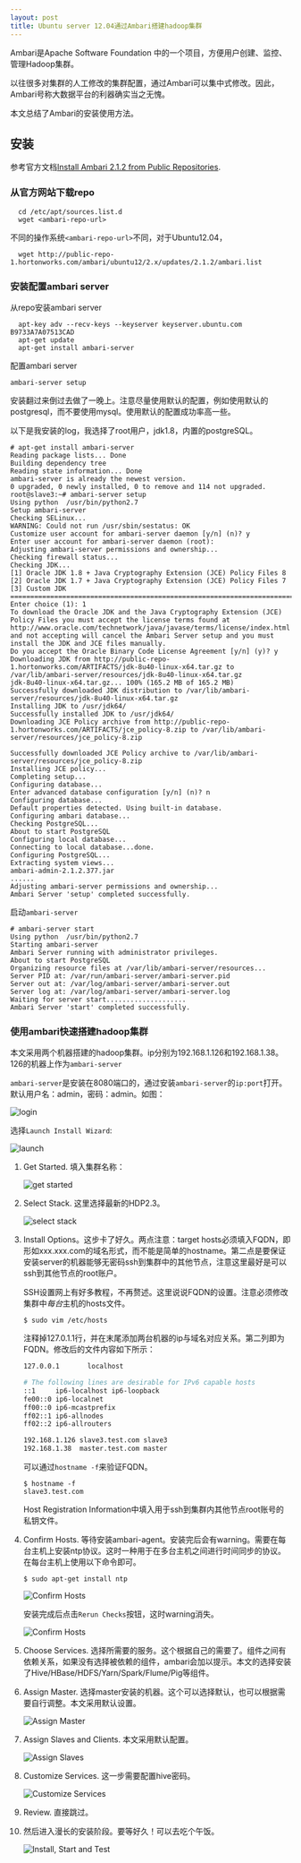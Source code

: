 ```yaml
---
layout: post
title: Ubuntu server 12.04通过Ambari搭建hadoop集群
---
```


Ambari是Apache Software Foundation 中的一个项目，方便用户创建、监控、管理Hadoop集群。

以往很多对集群的人工修改的集群配置，通过Ambari可以集中式修改。因此，Ambari号称大数据平台的利器确实当之无愧。

本文总结了Ambari的安装使用方法。

<!--more-->

## 安装

参考官方文档[Install Ambari 2.1.2 from Public Repositories](https://cwiki.apache.org/confluence/display/AMBARI/Install+Ambari+2.1.2+from+Public+Repositories).

### 从官方网站下载repo

```
  cd /etc/apt/sources.list.d
  wget <ambari-repo-url>
```

不同的操作系统`<ambari-repo-url>`不同，对于Ubuntu12.04，

```
  wget http://public-repo-1.hortonworks.com/ambari/ubuntu12/2.x/updates/2.1.2/ambari.list
```

### 安装配置ambari server

从repo安装ambari server

```
  apt-key adv --recv-keys --keyserver keyserver.ubuntu.com B9733A7A07513CAD
  apt-get update
  apt-get install ambari-server
```

配置ambari server

```
ambari-server setup
```

安装翻过来倒过去做了一晚上。注意尽量使用默认的配置，例如使用默认的postgresql，而不要使用mysql。使用默认的配置成功率高一些。

以下是我安装的log，我选择了root用户，jdk1.8，内置的postgreSQL。

```
# apt-get install ambari-server
Reading package lists... Done
Building dependency tree       
Reading state information... Done
ambari-server is already the newest version.
0 upgraded, 0 newly installed, 0 to remove and 114 not upgraded.
root@slave3:~# ambari-server setup
Using python  /usr/bin/python2.7
Setup ambari-server
Checking SELinux...
WARNING: Could not run /usr/sbin/sestatus: OK
Customize user account for ambari-server daemon [y/n] (n)? y
Enter user account for ambari-server daemon (root):
Adjusting ambari-server permissions and ownership...
Checking firewall status...
Checking JDK...
[1] Oracle JDK 1.8 + Java Cryptography Extension (JCE) Policy Files 8
[2] Oracle JDK 1.7 + Java Cryptography Extension (JCE) Policy Files 7
[3] Custom JDK
==============================================================================
Enter choice (1): 1
To download the Oracle JDK and the Java Cryptography Extension (JCE) Policy Files you must accept the license terms found at http://www.oracle.com/technetwork/java/javase/terms/license/index.html and not accepting will cancel the Ambari Server setup and you must install the JDK and JCE files manually.
Do you accept the Oracle Binary Code License Agreement [y/n] (y)? y
Downloading JDK from http://public-repo-1.hortonworks.com/ARTIFACTS/jdk-8u40-linux-x64.tar.gz to /var/lib/ambari-server/resources/jdk-8u40-linux-x64.tar.gz
jdk-8u40-linux-x64.tar.gz... 100% (165.2 MB of 165.2 MB)
Successfully downloaded JDK distribution to /var/lib/ambari-server/resources/jdk-8u40-linux-x64.tar.gz
Installing JDK to /usr/jdk64/
Successfully installed JDK to /usr/jdk64/
Downloading JCE Policy archive from http://public-repo-1.hortonworks.com/ARTIFACTS/jce_policy-8.zip to /var/lib/ambari-server/resources/jce_policy-8.zip

Successfully downloaded JCE Policy archive to /var/lib/ambari-server/resources/jce_policy-8.zip
Installing JCE policy...
Completing setup...
Configuring database...
Enter advanced database configuration [y/n] (n)? n
Configuring database...
Default properties detected. Using built-in database.
Configuring ambari database...
Checking PostgreSQL...
About to start PostgreSQL
Configuring local database...
Connecting to local database...done.
Configuring PostgreSQL...
Extracting system views...
ambari-admin-2.1.2.377.jar
......
Adjusting ambari-server permissions and ownership...
Ambari Server 'setup' completed successfully.
```

启动`ambari-server`

```
# ambari-server start
Using python  /usr/bin/python2.7
Starting ambari-server
Ambari Server running with administrator privileges.
About to start PostgreSQL
Organizing resource files at /var/lib/ambari-server/resources...
Server PID at: /var/run/ambari-server/ambari-server.pid
Server out at: /var/log/ambari-server/ambari-server.out
Server log at: /var/log/ambari-server/ambari-server.log
Waiting for server start....................
Ambari Server 'start' completed successfully.
```

### 使用ambari快速搭建hadoop集群

本文采用两个机器搭建的hadoop集群。ip分别为192.168.1.126和192.168.1.38。126的机器上作为`ambari-server`

`ambari-server`是安装在8080端口的，通过安装`ambari-server`的`ip:port`打开。默认用户名：admin，密码：admin。如图：

![login]({{base.siteurl}}/images/ambari/1.png)

选择`Launch Install Wizard`:

![launch]({{base.siteurl}}/images/ambari/2.png)

1. Get Started. 填入集群名称：

    ![get started]({{site.baseurl}}/images/ambari/3.png)

2. Select Stack. 这里选择最新的HDP2.3。

    ![select stack]({{site.baseurl}}/images/ambari/4.png)

3. Install Options。这步卡了好久。两点注意：target hosts必须填入FQDN，即形如xxx.xxx.com的域名形式，而不能是简单的hostname。第二点是要保证安装server的机器能够无密码ssh到集群中的其他节点，注意这里最好是可以ssh到其他节点的root账户。

    SSH设置网上有好多教程，不再赘述。这里说说FQDN的设置。注意必须修改集群中*每台*主机的hosts文件。

    ```
    $ sudo vim /etc/hosts
    ```

    注释掉127.0.1.1行，并在末尾添加两台机器的ip与域名对应关系。第二列即为FQDN。修改后的文件内容如下所示：

    ```bash
    127.0.0.1       localhost

    # The following lines are desirable for IPv6 capable hosts
    ::1     ip6-localhost ip6-loopback
    fe00::0 ip6-localnet
    ff00::0 ip6-mcastprefix
    ff02::1 ip6-allnodes
    ff02::2 ip6-allrouters

    192.168.1.126 slave3.test.com slave3
    192.168.1.38  master.test.com master
    ```

    可以通过`hostname -f`来验证FQDN。

    ```
    $ hostname -f
    slave3.test.com
    ```

    Host Registration Information中填入用于ssh到集群内其他节点root账号的私钥文件。

4. Confirm Hosts. 等待安装ambari-agent。安装完后会有warning。需要在每台主机上安装ntp协议。这时一种用于在多台主机之间进行时间同步的协议。在每台主机上使用以下命令即可。

    ```
    $ sudo apt-get install ntp
    ```

    ![Confirm Hosts]({{site.baseurl}}/images/ambari/5.png)

    安装完成后点击`Rerun Checks`按钮，这时warning消失。

    ![Confirm Hosts]({{site.baseurl}}/images/ambari/6.png)


5. Choose Services. 选择所需要的服务。这个根据自己的需要了。组件之间有依赖关系，如果没有选择被依赖的组件，ambari会加以提示。本文的选择安装了Hive/HBase/HDFS/Yarn/Spark/Flume/Pig等组件。


6. Assign Master. 选择master安装的机器。这个可以选择默认，也可以根据需要自行调整。本文采用默认设置。

    ![Assign Master]({{site.baseurl}}/images/ambari/8.png)

7. Assign Slaves and Clients. 本文采用默认配置。

    ![Assign Slaves]({{site.baseurl}}/images/ambari/9.png)

8. Customize Services. 这一步需要配置hive密码。

    ![Customize Services]({{site.baseurl}}/images/ambari/10.png)

9. Review. 直接跳过。

10. 然后进入漫长的安装阶段。要等好久！可以去吃个午饭。

    ![Install, Start and Test]({{site.baseurl}}/images/ambari/11.png)
